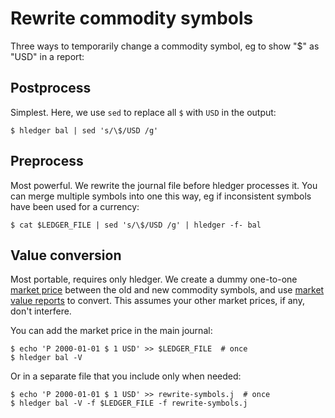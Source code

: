 # Rewrite commodity symbols

Three ways to temporarily change a commodity symbol, eg to show "$" as "USD" in a report:

## Postprocess

Simplest. 
Here, we use `sed` to replace all `$` with `USD` in the output:

```shell
$ hledger bal | sed 's/\$/USD /g'
```

## Preprocess

Most powerful. 
We rewrite the journal file before hledger processes it. You can merge multiple symbols into one this way, eg if inconsistent symbols have been used for a currency:

```shell
$ cat $LEDGER_FILE | sed 's/\$/USD /g' | hledger -f- bal
```

## Value conversion

Most portable, requires only hledger.
We create a dummy one-to-one [market price](hledger.html#declaring-market-prices) between the old and new commodity symbols,
and use [market value reports](hledger.html#v-value) to convert.
This assumes your other market prices, if any, don't interfere.

You can add the market price in the main journal:
```shell
$ echo 'P 2000-01-01 $ 1 USD' >> $LEDGER_FILE  # once
$ hledger bal -V
```

Or in a separate file that you include only when needed:
```shell
$ echo 'P 2000-01-01 $ 1 USD' >> rewrite-symbols.j  # once
$ hledger bal -V -f $LEDGER_FILE -f rewrite-symbols.j
```
